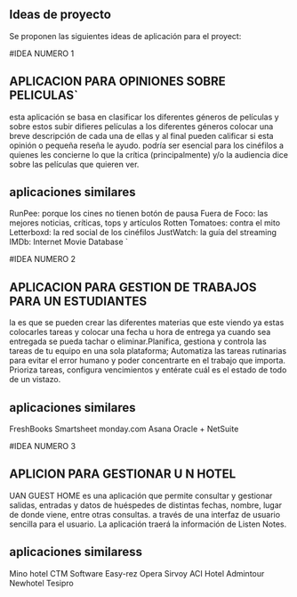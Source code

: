 ## Ideas de proyecto
Se proponen las siguientes ideas de aplicación para el proyect:

#IDEA NUMERO 1
## APLICACION PARA OPINIONES SOBRE PELICULAS`

esta aplicación se basa en clasificar los diferentes géneros de películas y sobre estos subir difieres películas a los diferentes géneros colocar una breve descripción de cada una de ellas y al final pueden calificar si esta opinión o pequeña reseña le ayudo.  podría  ser esencial para los cinéfilos a quienes les concierne lo que la crítica (principalmente) y/o la audiencia dice sobre las películas que quieren ver.

## aplicaciones similares
RunPee: porque los cines no tienen botón de pausa
Fuera de Foco: las mejores noticias, críticas, tops y artículos
Rotten Tomatoes: contra el mito
Letterboxd: la red social de los cinéfilos
JustWatch: la guía del streaming
IMDb: Internet Movie Database
`

#IDEA NUMERO 2
## APLICACION PARA GESTION DE TRABAJOS PARA UN ESTUDIANTES

la es que se pueden crear las diferentes materias que este viendo ya estas colocarles tareas y colocar una fecha u hora de entrega ya cuando sea entregada se pueda tachar o eliminar.Planifica, gestiona y controla las tareas de tu equipo en una sola plataforma;  Automatiza las tareas rutinarias para evitar el error humano y poder concentrarte en el trabajo que importa. Prioriza tareas, configura vencimientos y entérate cuál es el estado de todo de un vistazo.
## aplicaciones similares 
FreshBooks
Smartsheet
monday.com
Asana
Oracle + NetSuite

#IDEA NUMERO 3
## APLICION PARA GESTIONAR U N HOTEL
UAN GUEST HOME es una aplicación que permite consultar y gestionar salidas, entradas y datos de huéspedes de distintas fechas, nombre, lugar de donde viene, entre otras consultas. a través de una interfaz de usuario sencilla para el usuario. La aplicación traerá la información de Listen Notes.

## aplicaciones similaress

Mino hotel
CTM Software
Easy-rez
Opera
Sirvoy
ACI Hotel
Admintour
Newhotel
Tesipro



